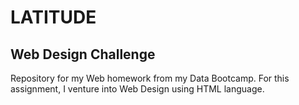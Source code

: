 # LATITUDE
## Web Design Challenge

Repository for my Web homework from my Data Bootcamp. For this assignment, I venture into Web Design using HTML language.
